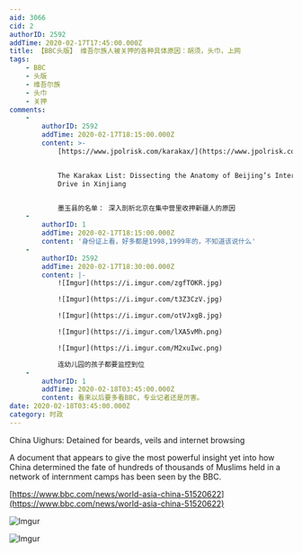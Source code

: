 ```yaml
---
aid: 3066
cid: 2
authorID: 2592
addTime: 2020-02-17T17:45:00.000Z
title: 【BBC头版】 维吾尔族人被关押的各种具体原因：胡须，头巾，上网
tags:
    - BBC
    - 头版
    - 维吾尔族
    - 头巾
    - 关押
comments:
    -
        authorID: 2592
        addTime: 2020-02-17T18:15:00.000Z
        content: >-
            [https://www.jpolrisk.com/karakax/](https://www.jpolrisk.com/karakax/)


            The Karakax List: Dissecting the Anatomy of Beijing’s Internment
            Drive in Xinjiang


            墨玉县的名单： 深入剖析北京在集中营里收押新疆人的原因
    -
        authorID: 1
        addTime: 2020-02-17T18:15:00.000Z
        content: '身份证上看，好多都是1998,1999年的，不知道该说什么'
    -
        authorID: 2592
        addTime: 2020-02-17T18:30:00.000Z
        content: |-
            ![Imgur](https://i.imgur.com/zgfTOKR.jpg)

            ![Imgur](https://i.imgur.com/t3Z3CzV.jpg)

            ![Imgur](https://i.imgur.com/otVJxgB.jpg)

            ![Imgur](https://i.imgur.com/lXA5vMh.png)

            ![Imgur](https://i.imgur.com/M2xuIwc.png)

            连幼儿园的孩子都要监控到位
    -
        authorID: 1
        addTime: 2020-02-18T03:45:00.000Z
        content: 看来以后要多看BBC，专业记者还是厉害。
date: 2020-02-18T03:45:00.000Z
category: 时政
---
```


China Uighurs: Detained for beards, veils and internet browsing

A document that appears to give the most powerful insight yet into how China determined the fate of hundreds of thousands of Muslims held in a network of internment camps has been seen by the BBC.

[https://www.bbc.com/news/world-asia-china-51520622](https://www.bbc.com/news/world-asia-china-51520622)

![Imgur](https://i.imgur.com/XCoMsNM.png)

![Imgur](https://i.imgur.com/1cdWMxZ.png)
